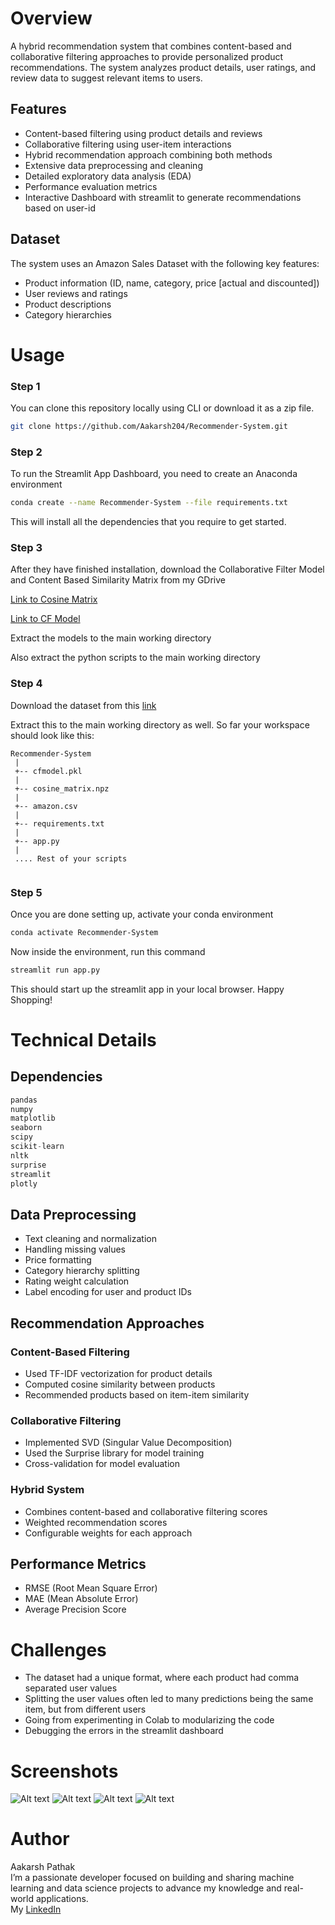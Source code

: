 # Overview
A hybrid recommendation system that combines content-based and collaborative filtering approaches to provide personalized product recommendations. The system analyzes product details, user ratings, and review data to suggest relevant items to users.
## Features
- Content-based filtering using product details and reviews
- Collaborative filtering using user-item interactions
- Hybrid recommendation approach combining both methods
- Extensive data preprocessing and cleaning
- Detailed exploratory data analysis (EDA)
- Performance evaluation metrics
- Interactive Dashboard with streamlit to generate recommendations based on user-id

## Dataset
The system uses an Amazon Sales Dataset with the following key features:
- Product information (ID, name, category, price [actual and discounted])
- User reviews and ratings
- Product descriptions
- Category hierarchies

# Usage
### Step 1
You can clone this repository locally using CLI or download it as a zip file.
```bash
git clone https://github.com/Aakarsh204/Recommender-System.git
```
### Step 2
To run the Streamlit App Dashboard, you need to create an Anaconda environment
```bash
conda create --name Recommender-System --file requirements.txt
```
This will install all the dependencies that you require to get started.
### Step 3
After they have finished installation, download the Collaborative Filter Model and Content Based Similarity Matrix from my GDrive

[Link to Cosine Matrix](https://drive.google.com/file/d/1p0amjkWk1sLZMDGaWbb-e4X8jxUZIFjL/view?usp=drive_link)

[Link to CF Model](https://drive.google.com/file/d/1HbEL57Lw5DL3Ug-gckgjqvllQutZZSWP/view?usp=drive_link)

Extract the models to the main working directory

Also extract the python scripts to the main working directory
### Step 4
Download the dataset from this [link](https://www.kaggle.com/datasets/karkavelrajaj/amazon-sales-dataset)

Extract this to the main working directory as well. So far your workspace should look like this:
```
Recommender-System
 |
 +-- cfmodel.pkl
 |    
 +-- cosine_matrix.npz
 |    
 +-- amazon.csv
 |    
 +-- requirements.txt
 |    
 +-- app.py
 |
 .... Rest of your scripts
                  
```
### Step 5
Once you are done setting up, activate your conda environment
```bash
conda activate Recommender-System
```
Now inside the environment, run this command
```bash
streamlit run app.py
```
This should start up the streamlit app in your local browser.
Happy Shopping!

# Technical Details

## Dependencies
```python
pandas
numpy
matplotlib
seaborn
scipy
scikit-learn
nltk
surprise
streamlit
plotly
```

## Data Preprocessing
- Text cleaning and normalization
- Handling missing values
- Price formatting
- Category hierarchy splitting
- Rating weight calculation
- Label encoding for user and product IDs

## Recommendation Approaches

### Content-Based Filtering
- Used TF-IDF vectorization for product details
- Computed cosine similarity between products
- Recommended products based on item-item similarity

### Collaborative Filtering
- Implemented SVD (Singular Value Decomposition)
- Used the Surprise library for model training
- Cross-validation for model evaluation

### Hybrid System
- Combines content-based and collaborative filtering scores
- Weighted recommendation scores
- Configurable weights for each approach

## Performance Metrics
- RMSE (Root Mean Square Error)
- MAE (Mean Absolute Error)
- Average Precision Score

# Challenges
- The dataset had a unique format, where each product had comma separated user values
- Splitting the user values often led to many predictions being the same item, but from different users
- Going from experimenting in Colab to modularizing the code
- Debugging the errors in the streamlit dashboard

# Screenshots
![Alt text](Screenshots/Dashboard.png)
![Alt text](Screenshots/Recs.png)
![Alt text](Screenshots/Slider.png)
![Alt text](Screenshots/Analytics.png)

# Author
Aakarsh Pathak<br />
I’m a passionate developer focused on building and sharing machine learning and data science projects to advance my knowledge and real-world applications.<br />
My [LinkedIn](https://www.linkedin.com/in/aakarsh204/)

